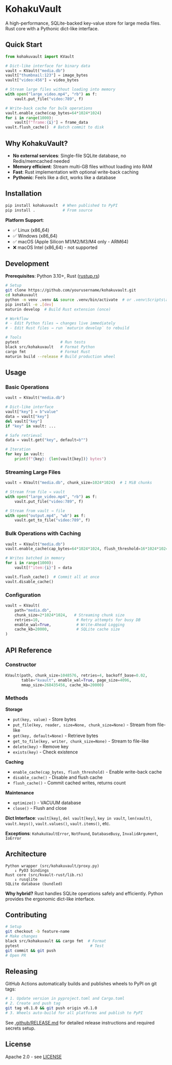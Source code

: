 # KohakuVault

A high-performance, SQLite-backed key-value store for large media files. Rust core with a Pythonic dict-like interface.

## Quick Start

```python
from kohakuvault import KVault

# Dict-like interface for binary data
vault = KVault("media.db")
vault["thumbnail:123"] = image_bytes
vault["video:456"] = video_bytes

# Stream large files without loading into memory
with open("large_video.mp4", "rb") as f:
    vault.put_file("video:789", f)

# Write-back cache for bulk operations
vault.enable_cache(cap_bytes=64*1024*1024)
for i in range(1000):
    vault[f"frame:{i}"] = frame_data
vault.flush_cache()  # Batch commit to disk
```

## Why KohakuVault?

- **No external services**: Single-file SQLite database, no Redis/memcached needed
- **Memory efficient**: Stream multi-GB files without loading into RAM
- **Fast**: Rust implementation with optional write-back caching
- **Pythonic**: Feels like a dict, works like a database

## Installation

```bash
pip install kohakuvault  # When published to PyPI
pip install .            # From source
```

**Platform Support**:
- ✅ Linux (x86_64)
- ✅ Windows (x86_64)
- ✅ macOS (Apple Silicon M1/M2/M3/M4 only - ARM64)
- ❌ macOS Intel (x86_64) - not supported

## Development

**Prerequisites**: Python 3.10+, Rust ([rustup.rs](https://rustup.rs/))

```bash
# Setup
git clone https://github.com/yourusername/kohakuvault.git
cd kohakuvault
python -m venv .venv && source .venv/bin/activate  # or .venv\Scripts\activate on Windows
pip install -e .[dev]
maturin develop  # Build Rust extension (once)

# Workflow
# - Edit Python files → changes live immediately
# - Edit Rust files → run `maturin develop` to rebuild

# Tools
pytest                  # Run tests
black src/kohakuvault   # Format Python
cargo fmt               # Format Rust
maturin build --release # Build production wheel
```

## Usage

### Basic Operations

```python
vault = KVault("media.db")

# Dict-like interface
vault["key"] = b"value"
data = vault["key"]
del vault["key"]
if "key" in vault: ...

# Safe retrieval
data = vault.get("key", default=b"")

# Iteration
for key in vault:
    print(f"{key}: {len(vault[key])} bytes")
```

### Streaming Large Files

```python
vault = KVault("media.db", chunk_size=1024*1024)  # 1 MiB chunks

# Stream from file → vault
with open("large_video.mp4", "rb") as f:
    vault.put_file("video:789", f)

# Stream from vault → file
with open("output.mp4", "wb") as f:
    vault.get_to_file("video:789", f)
```

### Bulk Operations with Caching

```python
vault = KVault("media.db")
vault.enable_cache(cap_bytes=64*1024*1024, flush_threshold=16*1024*1024)

# Writes batched in memory
for i in range(1000):
    vault[f"item:{i}"] = data

vault.flush_cache()  # Commit all at once
vault.disable_cache()
```

### Configuration

```python
vault = KVault(
    path="media.db",
    chunk_size=2*1024*1024,   # Streaming chunk size
    retries=10,                # Retry attempts for busy DB
    enable_wal=True,           # Write-Ahead Logging
    cache_kb=20000,            # SQLite cache size
)
```

## API Reference

### Constructor

```python
KVault(path, chunk_size=1048576, retries=4, backoff_base=0.02,
       table="kvault", enable_wal=True, page_size=4096,
       mmap_size=268435456, cache_kb=20000)
```

### Methods

**Storage**
- `put(key, value)` - Store bytes
- `put_file(key, reader, size=None, chunk_size=None)` - Stream from file-like
- `get(key, default=None)` - Retrieve bytes
- `get_to_file(key, writer, chunk_size=None)` - Stream to file-like
- `delete(key)` - Remove key
- `exists(key)` - Check existence

**Caching**
- `enable_cache(cap_bytes, flush_threshold)` - Enable write-back cache
- `disable_cache()` - Disable and flush cache
- `flush_cache()` - Commit cached writes, returns count

**Maintenance**
- `optimize()` - VACUUM database
- `close()` - Flush and close

**Dict Interface**: `vault[key]`, `del vault[key]`, `key in vault`, `len(vault)`, `vault.keys()`, `vault.values()`, `vault.items()`, etc.

**Exceptions**: `KohakuVaultError`, `NotFound`, `DatabaseBusy`, `InvalidArgument`, `IoError`

## Architecture

```
Python wrapper (src/kohakuvault/proxy.py)
    ↓ PyO3 bindings
Rust core (src/kvault-rust/lib.rs)
    ↓ rusqlite
SQLite database (bundled)
```

**Why hybrid?** Rust handles SQLite operations safely and efficiently. Python provides the ergonomic dict-like interface.

## Contributing

```bash
# Setup
git checkout -b feature-name
# Make changes
black src/kohakuvault && cargo fmt  # Format
pytest                               # Test
git commit && git push
# Open PR
```

## Releasing

GitHub Actions automatically builds and publishes wheels to PyPI on git tags:

```bash
# 1. Update version in pyproject.toml and Cargo.toml
# 2. Create and push tag
git tag v0.1.0 && git push origin v0.1.0
# 3. Wheels auto-build for all platforms and publish to PyPI
```

See [.github/RELEASE.md](.github/RELEASE.md) for detailed release instructions and required secrets setup.

## License

Apache 2.0 - see [LICENSE](LICENSE)
